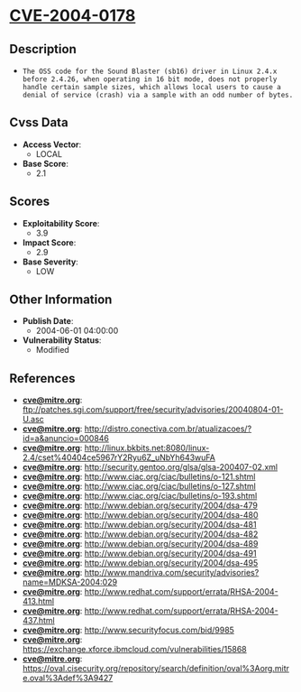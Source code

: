 
# [CVE-2004-0178](ftp://patches.sgi.com/support/free/security/advisories/20040804-01-U.asc)

## Description

- `The OSS code for the Sound Blaster (sb16) driver in Linux 2.4.x before 2.4.26, when operating in 16 bit mode, does not properly handle certain sample sizes, which allows local users to cause a denial of service (crash) via a sample with an odd number of bytes.`

## Cvss Data

- **Access Vector**:
  - LOCAL
- **Base Score**:
  - 2.1

## Scores

- **Exploitability Score**:
  - 3.9
- **Impact Score**:
  - 2.9
- **Base Severity**:
  - LOW

## Other Information

- **Publish Date**:
  - 2004-06-01 04:00:00
- **Vulnerability Status**:
  - Modified

## References

- **cve@mitre.org**: ftp://patches.sgi.com/support/free/security/advisories/20040804-01-U.asc
- **cve@mitre.org**: http://distro.conectiva.com.br/atualizacoes/?id=a&anuncio=000846
- **cve@mitre.org**: http://linux.bkbits.net:8080/linux-2.4/cset%40404ce5967rY2Ryu6Z_uNbYh643wuFA
- **cve@mitre.org**: http://security.gentoo.org/glsa/glsa-200407-02.xml
- **cve@mitre.org**: http://www.ciac.org/ciac/bulletins/o-121.shtml
- **cve@mitre.org**: http://www.ciac.org/ciac/bulletins/o-127.shtml
- **cve@mitre.org**: http://www.ciac.org/ciac/bulletins/o-193.shtml
- **cve@mitre.org**: http://www.debian.org/security/2004/dsa-479
- **cve@mitre.org**: http://www.debian.org/security/2004/dsa-480
- **cve@mitre.org**: http://www.debian.org/security/2004/dsa-481
- **cve@mitre.org**: http://www.debian.org/security/2004/dsa-482
- **cve@mitre.org**: http://www.debian.org/security/2004/dsa-489
- **cve@mitre.org**: http://www.debian.org/security/2004/dsa-491
- **cve@mitre.org**: http://www.debian.org/security/2004/dsa-495
- **cve@mitre.org**: http://www.mandriva.com/security/advisories?name=MDKSA-2004:029
- **cve@mitre.org**: http://www.redhat.com/support/errata/RHSA-2004-413.html
- **cve@mitre.org**: http://www.redhat.com/support/errata/RHSA-2004-437.html
- **cve@mitre.org**: http://www.securityfocus.com/bid/9985
- **cve@mitre.org**: https://exchange.xforce.ibmcloud.com/vulnerabilities/15868
- **cve@mitre.org**: https://oval.cisecurity.org/repository/search/definition/oval%3Aorg.mitre.oval%3Adef%3A9427
